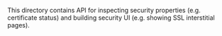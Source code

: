 This directory contains API for inspecting security properties (e.g. certificate status) and building security UI (e.g. showing SSL interstitial pages).
